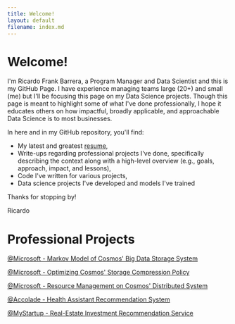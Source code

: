 ```yaml
---
title: Welcome!
layout: default
filename: index.md
--- 
```


# Welcome!

I'm Ricardo Frank Barrera, a Program Manager and Data Scientist and this is my GitHub Page. I have experience managing teams large (20+) and small (me) but I'll be focusing this page on my Data Science projects. Though this page is meant to highlight some of what I've done professionally, I hope it educates others on how impactful, broadly applicable, and approachable Data Science is to most businesses.

In here and in my GitHub repository, you'll find:

* My latest and greatest [resume](https://github.com/RicardoFrankBarrera/Data-Science-Portfolio/blob/main/Resume/Ricardo%20Frank%20Barrera%20-%202021%20Resume.pdf?raw=true),
* Write-ups regarding professional projects I've done, specifically describing the context along with a high-level overview (e.g., goals, approach, impact, and lessons),
* Code I've written for various projects, 
* Data science projects I've developed and models I've trained

Thanks for stopping by!

Ricardo

# Professional Projects

[@Microsoft - Markov Model of Cosmos' Big Data Storage System](./markov-model.html)

[@Microsoft - Optimizing Cosmos' Storage Compression Policy](./compression.html)

[@Microsoft - Resource Management on Cosmos' Distributed System](./resource-management.html)

[@Accolade - Health Assistant Recommendation System](./health-assistant.html)

[@MyStartup - Real-Estate Investment Recommendation Service](./real-estate.html)

